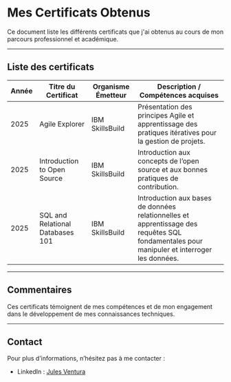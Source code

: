 # Mes Certificats Obtenus

Ce document liste les différents certificats que j'ai obtenus au cours de mon parcours professionnel et académique.

---

## Liste des certificats

| Année | Titre du Certificat               | Organisme Émetteur         | Description / Compétences acquises                  |
|-------|---------------------------------|---------------------------|----------------------------------------------------|
| 2025  |    Agile Explorer    | IBM SkillsBuild          | Présentation des principes Agile et apprentissage des pratiques itératives pour la gestion de projets.       |
| 2025  |    Introduction to Open Source |        IBM SkillsBuild             |       Introduction aux concepts de l’open source et aux bonnes pratiques de contribution.         |
| 2025  |   SQL and Relational Databases 101    | IBM SkillsBuild          | Introduction aux bases de données relationnelles et apprentissage des requêtes SQL fondamentales pour manipuler et interroger les données.         |

---

## Commentaires

Ces certificats témoignent de mes compétences et de mon engagement dans le développement de mes connaissances techniques.

---

## Contact

Pour plus d’informations, n’hésitez pas à me contacter :

- LinkedIn : [Jules Ventura](www.linkedin.com/in/jules-ventura-2948b8306)